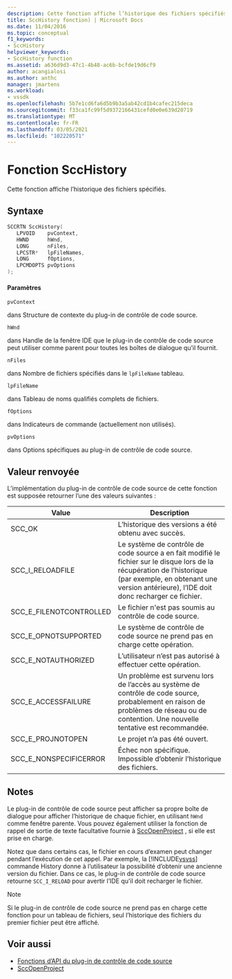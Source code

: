 ```yaml
---
description: Cette fonction affiche l’historique des fichiers spécifiés.
title: SccHistory fonction) | Microsoft Docs
ms.date: 11/04/2016
ms.topic: conceptual
f1_keywords:
- SccHistory
helpviewer_keywords:
- SccHistory function
ms.assetid: a636d9d3-47c1-4b48-ac6b-bcfde19d6cf9
author: acangialosi
ms.author: anthc
manager: jmartens
ms.workload:
- vssdk
ms.openlocfilehash: 5b7e1cd6fa6d5b9b3a5ab42cd1b4cafec215deca
ms.sourcegitcommit: f33ca1fc99f5d9372166431cefd0e0e639d20719
ms.translationtype: MT
ms.contentlocale: fr-FR
ms.lasthandoff: 03/05/2021
ms.locfileid: "102220571"
---
```

# <a name="scchistory-function"></a>Fonction SccHistory
Cette fonction affiche l’historique des fichiers spécifiés.

## <a name="syntax"></a>Syntaxe

```cpp
SCCRTN SccHistory(
   LPVOID    pvContext,
   HWND      hWnd,
   LONG      nFiles,
   LPCSTR*   lpFileNames,
   LONG      fOptions,
   LPCMDOPTS pvOptions
);
```

#### <a name="parameters"></a>Paramètres
 `pvContext`

dans Structure de contexte du plug-in de contrôle de code source.

 `hWnd`

dans Handle de la fenêtre IDE que le plug-in de contrôle de code source peut utiliser comme parent pour toutes les boîtes de dialogue qu’il fournit.

 `nFiles`

dans Nombre de fichiers spécifiés dans le `lpFileName` tableau.

 `lpFileName`

dans Tableau de noms qualifiés complets de fichiers.

 `fOptions`

dans Indicateurs de commande (actuellement non utilisés).

 `pvOptions`

dans Options spécifiques au plug-in de contrôle de code source.

## <a name="return-value"></a>Valeur renvoyée
 L’implémentation du plug-in de contrôle de code source de cette fonction est supposée retourner l’une des valeurs suivantes :

|Value|Description|
|-----------|-----------------|
|SCC_OK|L’historique des versions a été obtenu avec succès.|
|SCC_I_RELOADFILE|Le système de contrôle de code source a en fait modifié le fichier sur le disque lors de la récupération de l’historique (par exemple, en obtenant une version antérieure), l’IDE doit donc recharger ce fichier.|
|SCC_E_FILENOTCONTROLLED|Le fichier n'est pas soumis au contrôle de code source.|
|SCC_E_OPNOTSUPPORTED|Le système de contrôle de code source ne prend pas en charge cette opération.|
|SCC_E_NOTAUTHORIZED|L’utilisateur n’est pas autorisé à effectuer cette opération.|
|SCC_E_ACCESSFAILURE|Un problème est survenu lors de l’accès au système de contrôle de code source, probablement en raison de problèmes de réseau ou de contention. Une nouvelle tentative est recommandée.|
|SCC_E_PROJNOTOPEN|Le projet n’a pas été ouvert.|
|SCC_E_NONSPECIFICERROR|Échec non spécifique. Impossible d’obtenir l’historique des fichiers.|

## <a name="remarks"></a>Notes
 Le plug-in de contrôle de code source peut afficher sa propre boîte de dialogue pour afficher l’historique de chaque fichier, en utilisant `hWnd` comme fenêtre parente. Vous pouvez également utiliser la fonction de rappel de sortie de texte facultative fournie à [SccOpenProject](../extensibility/sccopenproject-function.md) , si elle est prise en charge.

 Notez que dans certains cas, le fichier en cours d’examen peut changer pendant l’exécution de cet appel. Par exemple, la [!INCLUDE[vsvss](../extensibility/includes/vsvss_md.md)] commande History donne à l’utilisateur la possibilité d’obtenir une ancienne version du fichier. Dans ce cas, le plug-in de contrôle de code source retourne `SCC_I_RELOAD` pour avertir l’IDE qu’il doit recharger le fichier.

> [!NOTE]
> Si le plug-in de contrôle de code source ne prend pas en charge cette fonction pour un tableau de fichiers, seul l’historique des fichiers du premier fichier peut être affiché.

## <a name="see-also"></a>Voir aussi
- [Fonctions d’API du plug-in de contrôle de code source](../extensibility/source-control-plug-in-api-functions.md)
- [SccOpenProject](../extensibility/sccopenproject-function.md)

